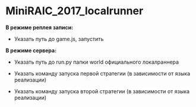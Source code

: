 # MiniRAIC_2017_localrunner

**В режиме реплея записи:**

* Указать путь до game.js, запустить

**В режиме сервера:**

* Указать путь до run.py папки world официального локалраннера

* Указать команду запуска первой стратегии (в зависимости от языка реализации)

* Указать команду запуска второй стратегии (в зависимости от языка реализации)
